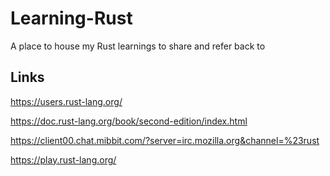 # Learning-Rust
A place to house my Rust learnings to share and refer back to

## Links 
https://users.rust-lang.org/

https://doc.rust-lang.org/book/second-edition/index.html

https://client00.chat.mibbit.com/?server=irc.mozilla.org&channel=%23rust

https://play.rust-lang.org/
